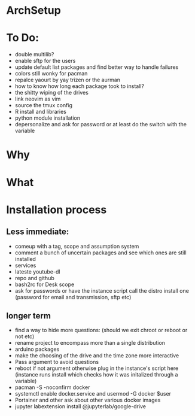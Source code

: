 # ArchSetup

# To Do:
* double multilib?
* enable sftp for the users
* update default list packages and find better way to handle failures 
* colors still wonky for pacman 
* repalce yaourt by yay trizen or the aurman
* how to know how long each package took to install?
* the shitty wiping of the drives
* link neovim as vim
* source the tmux config
* R install and libraries
* python module installation 
* depersonalize and ask for password or at least do the switch with the variable

# Why

# What

# Installation process

## Less immediate:
* comeup with a tag, scope and assumption system
* comment a bunch of uncertain packages and see which ones are still installed
* services
* lateste youtube-dl
* repo and github
* bash2rc for Desk scope
* ask for passwords or have the instance script call the distro install one (password for email and transmission, sftp etc)

## longer term
* find a way to hide more questions: (should we exit chroot or reboot or not etc)
* rename project to encompass more than a single distribution
* arduino packages
* make the choosing of the drive and the time zone more interactive
* Pass argument to avoid questions
* reboot if not argument otherwise plug in the instance's script here (instance runs install which checks how it was initalized through a variable)
* pacman -S -noconfirm docker
* systemctl enable docker.service and  usermod -G docker $user
* Portainer and other ask about other various docker images
*  jupyter labextension install @jupyterlab/google-drive

